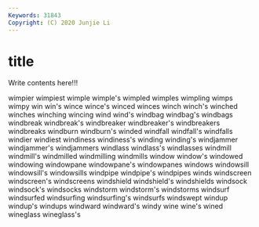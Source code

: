 ```yaml
---
Keywords: 31843
Copyright: (C) 2020 Junjie Li
---
```


# title

Write contents here!!!
 
wimpier 
wimpiest 
wimple 
wimple's 
wimpled
wimples 
wimpling 
wimps 
wimpy 
win 
win's 
wince 
wince's 
winced 
winces
winch 
winch's 
winched 
winches 
winching 
wincing 
wind 
wind's 
windbag 
windbag's
windbags 
windbreak 
windbreak's 
windbreaker 
windbreaker's 
windbreakers 
windbreaks 
windburn 
windburn's 
winded
windfall 
windfall's 
windfalls 
windier 
windiest 
windiness 
windiness's 
winding 
winding's 
windjammer
windjammer's 
windjammers 
windlass 
windlass's 
windlasses 
windmill 
windmill's 
windmilled 
windmilling 
windmills
window 
window's 
windowed 
windowing 
windowpane 
windowpane's 
windowpanes 
windows 
windowsill 
windowsill's
windowsills 
windpipe 
windpipe's 
windpipes 
winds 
windscreen 
windscreen's 
windscreens 
windshield 
windshield's
windshields 
windsock 
windsock's 
windsocks 
windstorm 
windstorm's 
windstorms 
windsurf 
windsurfed 
windsurfing
windsurfing's 
windsurfs 
windswept 
windup 
windup's 
windups 
windward 
windward's 
windy 
wine
wine's 
wined 
wineglass 
wineglass's 
